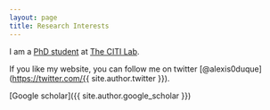 ```yaml
---
layout: page
title: Research Interests
---
```


I am a [PhD student](http://mdphd.utoronto.ca/people/steadman-patrick) at [The CITI Lab](http://www.citi-lab.com/).

If you like my website, you can follow me on twitter [@alexis0duque](https://twitter.com/{{ site.author.twitter }}). 

[Google scholar]({{ site.author.google_scholar }})  